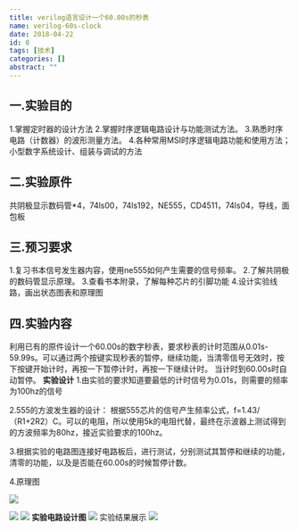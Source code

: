 ```yaml
---
title: verilog语言设计一个60.00s的秒表
name: verilog-60s-clock
date: 2018-04-22
id: 0
tags: [技术]
categories: []
abstract: ""
---
```



一.实验目的
------

1.掌握定时器的设计方法 2.掌握时序逻辑电路设计与功能测试方法。 3.熟悉时序电路（计数器）的波形测量方法。 4.各种常用MSI时序逻辑电路功能和使用方法；小型数字系统设计、组装与调试的方法

二.实验原件
------

共阴极显示数码管*4，74ls00，74ls192，NE555，CD4511，74ls04，导线，面包板

三.预习要求
------

1.复习书本信号发生器内容，使用ne555如何产生需要的信号频率。 2.了解共阴极的数码管显示原理。 3.查看书本附录，了解每种芯片的引脚功能 4.设计实验线路，画出状态图表和原理图

四.实验内容
------

利用已有的原件设计一个60.00s的数字秒表，要求秒表的计时范围从0.01s-59.99s。可以通过两个按键实现秒表的暂停，继续功能，当清零信号无效时，按下按键开始计时，再按一下暂停计时，再按一下继续计时。 当计时到60.00s时自动暂停。 **实验设计** 1.由实验的要求知道要最低的计时信号为0.01s，则需要的频率为100hz的信号

2.555的方波发生器的设计： 根据555芯片的信号产生频率公式，f=1.43/（R1+2R2）C。可以的电阻，所以使用5k的电阻代替，最终在示波器上测试得到的方波频率为80hz，接近实验要求的100hz。 

3.根据实验的电路图连接好电路板后，进行测试，分别测试其暂停和继续的功能，清零的功能，以及是否能在60.00s的时候暂停计数。

4.原理图

![](http://file.mgek.cc/images/blog/60s-clock-1.webp)

![](http://file.mgek.cc/images/blog/60s-clock-2.webp)
![](http://file.mgek.cc/images/blog/60s-clock-3.webp)
**实验电路设计图**
![](http://file.mgek.cc/images/blog/60s-clock-4.webp)
实验结果展示
![](http://file.mgek.cc/images/blog/60s-clock-5.webp)